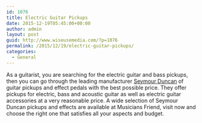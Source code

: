 ```yaml
---
id: 1076
title: Electric Guitar Pickups
date: 2015-12-19T05:45:00+00:00
author: admin
layout: post
guid: http://www.wiseusemedia.com/?p=1076
permalink: /2015/12/19/electric-guitar-pickups/
categories:
  - General
---
```

As a guitarist, you are searching for the electric guitar and bass pickups, then you can go through the leading manufacturer [Seymour Duncan](http://www.musiciansfriend.com/humbucker-pickups/seymour-duncan-hot-rodded-humbucker-set) of guitar pickups and effect pedals with the best possible price. They offer pickups for electric, bass and acoustic guitar as well as electric guitar accessories at a very reasonable price. A wide selection of Seymour Duncan pickups and effects are available at Musicians Friend, visit now and choose the right one that satisfies all your aspects and budget.